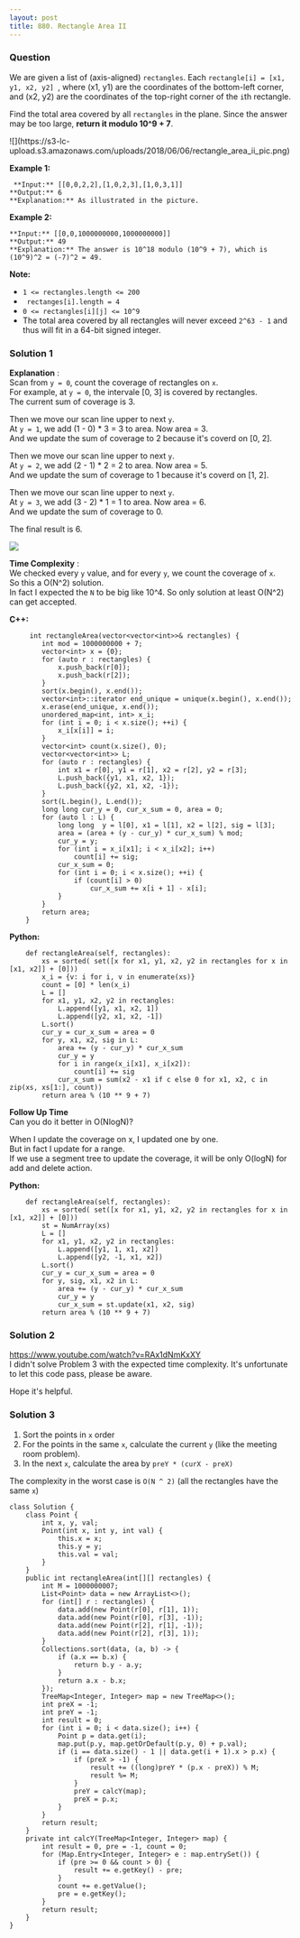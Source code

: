 ```yaml
---
layout: post
title: 880. Rectangle Area II
---
```

### Question
We are given a list of (axis-aligned) `rectangles`.  Each `rectangle[i] = [x1,
y1, x2, y2] `, where (x1, y1) are the coordinates of the bottom-left corner,
and (x2, y2) are the coordinates of the top-right corner of the `i`th
rectangle.

Find the total area covered by all `rectangles` in the plane.  Since the
answer may be too large, **return it modulo 10^9 + 7**.

![](https://s3-lc-
upload.s3.amazonaws.com/uploads/2018/06/06/rectangle_area_ii_pic.png)

 **Example 1:**

    
    
     **Input:** [[0,0,2,2],[1,0,2,3],[1,0,3,1]]
    **Output:** 6
    **Explanation:** As illustrated in the picture.
    

**Example 2:**

    
    
    **Input:** [[0,0,1000000000,1000000000]]
    **Output:** 49
    **Explanation:** The answer is 10^18 modulo (10^9 + 7), which is (10^9)^2 = (-7)^2 = 49.
    

**Note:**

  * `1 <= rectangles.length <= 200`
  * ` rectanges[i].length = 4`
  * `0 <= rectangles[i][j] <= 10^9`
  * The total area covered by all rectangles will never exceed `2^63 - 1` and thus will fit in a 64-bit signed integer.

### Solution 1
 **Explanation** :  
Scan from `y = 0`, count the coverage of rectangles on `x`.  
For example, at `y = 0`, the intervale [0, 3] is covered by rectangles.  
The current sum of coverage is 3.

Then we move our scan line upper to next `y`.  
At `y = 1`, we add (1 - 0) * 3 = 3 to area. Now area = 3.  
And we update the sum of coverage to 2 because it's coverd on [0, 2].

Then we move our scan line upper to next `y`.  
At `y = 2`, we add (2 - 1) * 2 = 2 to area. Now area = 5.  
And we update the sum of coverage to 1 because it's coverd on [1, 2].

Then we move our scan line upper to next `y`.  
At `y = 3`, we add (3 - 2) * 1 = 1 to area. Now area = 6.  
And we update the sum of coverage to 0.

The final result is 6.

![](https://s3-lc-upload.s3.amazonaws.com/users/lee215/image_1528600475.png)

 **Time Complexity** :  
We checked every `y` value, and for every `y`, we count the coverage of `x`.  
So this a O(N^2) solution.  
In fact I expected the `N` to be big like 10^4. So only solution at least
O(N^2) can get accepted.

 **C++:**

    
    
         int rectangleArea(vector<vector<int>>& rectangles) {
            int mod = 1000000000 + 7;
            vector<int> x = {0};
            for (auto r : rectangles) {
                x.push_back(r[0]);
                x.push_back(r[2]);
            }
            sort(x.begin(), x.end());
            vector<int>::iterator end_unique = unique(x.begin(), x.end());
            x.erase(end_unique, x.end());
            unordered_map<int, int> x_i;
            for (int i = 0; i < x.size(); ++i) {
                x_i[x[i]] = i;
            }
            vector<int> count(x.size(), 0);
            vector<vector<int>> L;
            for (auto r : rectangles) {
                int x1 = r[0], y1 = r[1], x2 = r[2], y2 = r[3];
                L.push_back({y1, x1, x2, 1});
                L.push_back({y2, x1, x2, -1});
            }
            sort(L.begin(), L.end());
            long long cur_y = 0, cur_x_sum = 0, area = 0;
            for (auto l : L) {
                long long  y = l[0], x1 = l[1], x2 = l[2], sig = l[3];
                area = (area + (y - cur_y) * cur_x_sum) % mod;
                cur_y = y;
                for (int i = x_i[x1]; i < x_i[x2]; i++)
                    count[i] += sig;
                cur_x_sum = 0;
                for (int i = 0; i < x.size(); ++i) {
                    if (count[i] > 0)
                        cur_x_sum += x[i + 1] - x[i];
                }
            }
            return area;
        }
    

**Python:**

    
    
        def rectangleArea(self, rectangles):
            xs = sorted( set([x for x1, y1, x2, y2 in rectangles for x in [x1, x2]] + [0]))
            x_i = {v: i for i, v in enumerate(xs)}
            count = [0] * len(x_i)
            L = []
            for x1, y1, x2, y2 in rectangles:
                L.append([y1, x1, x2, 1])
                L.append([y2, x1, x2, -1])
            L.sort()
            cur_y = cur_x_sum = area = 0
            for y, x1, x2, sig in L:
                area += (y - cur_y) * cur_x_sum
                cur_y = y
                for i in range(x_i[x1], x_i[x2]):
                    count[i] += sig
                cur_x_sum = sum(x2 - x1 if c else 0 for x1, x2, c in zip(xs, xs[1:], count))
            return area % (10 ** 9 + 7)
    

**Follow Up Time**  
Can you do it better in O(NlogN)?

When I update the coverage on x, I updated one by one.  
But in fact I update for a range.  
If we use a segment tree to update the coverage, it will be only O(logN) for
add and delete action.

**Python:**

    
    
        def rectangleArea(self, rectangles):
            xs = sorted( set([x for x1, y1, x2, y2 in rectangles for x in [x1, x2]] + [0]))
            st = NumArray(xs)
            L = []
            for x1, y1, x2, y2 in rectangles:
                L.append([y1, 1, x1, x2])
                L.append([y2, -1, x1, x2])
            L.sort()
            cur_y = cur_x_sum = area = 0
            for y, sig, x1, x2 in L:
                area += (y - cur_y) * cur_x_sum
                cur_y = y
                cur_x_sum = st.update(x1, x2, sig)
            return area % (10 ** 9 + 7)
    
    


### Solution 2
<https://www.youtube.com/watch?v=RAx1dNmKxXY>  
I didn't solve Problem 3 with the expected time complexity. It's unfortunate
to let this code pass, please be aware.

Hope it's helpful.


### Solution 3
  1. Sort the points in `x` order
  2. For the points in the same `x`, calculate the current `y` (like the meeting room problem).
  3. In the next `x`, calculate the area by `preY * (curX - preX)`

The complexity in the worst case is `O(N ^ 2)` (all the rectangles have the
same `x`)

    
    
    class Solution {
        class Point {
            int x, y, val;
            Point(int x, int y, int val) {
                this.x = x;
                this.y = y;
                this.val = val;
            }
        }
        public int rectangleArea(int[][] rectangles) {
            int M = 1000000007;
            List<Point> data = new ArrayList<>();
            for (int[] r : rectangles) {
                data.add(new Point(r[0], r[1], 1));
                data.add(new Point(r[0], r[3], -1));
                data.add(new Point(r[2], r[1], -1));
                data.add(new Point(r[2], r[3], 1));
            }
            Collections.sort(data, (a, b) -> {
                if (a.x == b.x) {
                    return b.y - a.y;
                }
                return a.x - b.x;
            });
            TreeMap<Integer, Integer> map = new TreeMap<>();
            int preX = -1;
            int preY = -1;
            int result = 0;
            for (int i = 0; i < data.size(); i++) {
                Point p = data.get(i);
                map.put(p.y, map.getOrDefault(p.y, 0) + p.val);
                if (i == data.size() - 1 || data.get(i + 1).x > p.x) {
                    if (preX > -1) {
                        result += ((long)preY * (p.x - preX)) % M;
                        result %= M;
                    }
                    preY = calcY(map);
                    preX = p.x;
                }
            }
            return result;
        }
        private int calcY(TreeMap<Integer, Integer> map) {
            int result = 0, pre = -1, count = 0;
            for (Map.Entry<Integer, Integer> e : map.entrySet()) {
                if (pre >= 0 && count > 0) {
                    result += e.getKey() - pre;
                }
                count += e.getValue();
                pre = e.getKey();
            }
            return result;
        }
    }
    



